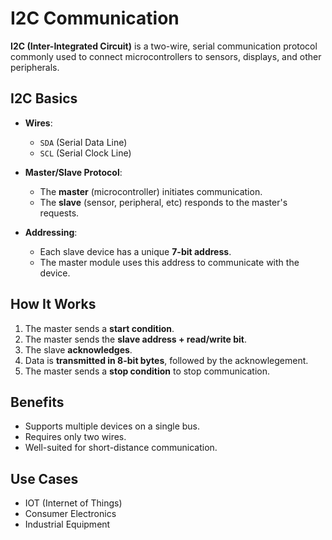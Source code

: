 # I2C Communication

**I2C (Inter-Integrated Circuit)** is a two-wire, serial communication protocol commonly used to connect microcontrollers to sensors, displays, and other peripherals.

## I2C Basics

- **Wires**:  
  - `SDA` (Serial Data Line)  
  - `SCL` (Serial Clock Line)

- **Master/Slave Protocol**:  
  - The **master** (microcontroller) initiates communication.  
  - The **slave** (sensor, peripheral, etc) responds to the master's requests.

- **Addressing**:  
  - Each slave device has a unique **7-bit address**.  
  - The master module uses this address to communicate with the device.

## How It Works

1. The master sends a **start condition**.
2. The master sends the **slave address + read/write bit**.
3. The slave **acknowledges**.
4. Data is **transmitted in 8-bit bytes**, followed by the acknowlegement.
5. The master sends a **stop condition** to stop communication.

## Benefits

- Supports multiple devices on a single bus.
- Requires only two wires.
- Well-suited for short-distance communication.

## Use Cases

- IOT (Internet of Things)
- Consumer Electronics
- Industrial Equipment
